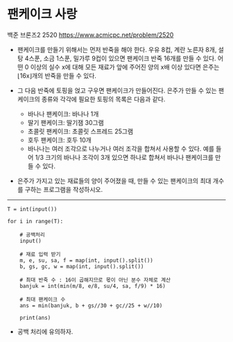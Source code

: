 # 팬케이크 사랑
백준 브론즈2 2520
https://www.acmicpc.net/problem/2520


* 팬케이크를 만들기 위해서는 먼저 반죽을 해야 한다. 우유 8컵, 계란 노른자 8개, 설탕 4스푼, 소금 1스푼, 밀가루 9컵이 있으면 팬케이크 반죽 16개를 만들 수 있다. 어떤 0 이상의 실수 x에 대해 모든 재료가 앞에 주어진 양의 x배 이상 있다면 은주는 ⌊16x⌋개의 반죽을 만들 수 있다.

* 그 다음 반죽에 토핑을 얹고 구우면 팬케이크가 만들어진다. 은주가 만들 수 있는 팬케이크의 종류와 각각에 필요한 토핑의 목록은 다음과 같다.

    * 바나나 팬케이크: 바나나 1개
    * 딸기 팬케이크: 딸기잼 30그램
    * 초콜릿 팬케이크: 초콜릿 스프레드 25그램
    * 호두 팬케이크: 호두 10개
    * 바나나는 여러 조각으로 나누거나 여러 조각을 합쳐서 사용할 수 있다. 예를 들어 1/3 크기의 바나나 조각이 3개 있으면 하나로 합쳐서 바나나 팬케이크를 만들 수 있다.

* 은주가 가지고 있는 재료들의 양이 주어졌을 때, 만들 수 있는 팬케이크의 최대 개수를 구하는 프로그램을 작성하시오.

---

```
T = int(input())

for i in range(T):

    # 공백처리
    input()
		
    # 재료 입력 받기
    m, e, su, sa, f = map(int, input().split())
    b, gs, gc, w = map(int, input().split())
		
    # 최대 반죽 수 : 16이 곱해지므로 몫이 아닌 분수 자체로 계산
    banjuk = int(min(m/8, e/8, su/4, sa, f/9) * 16)

    # 최대 팬케이크 수
    ans = min(banjuk, b + gs//30 + gc//25 + w//10)

    print(ans)
```

* 공백 처리에 유의하자.